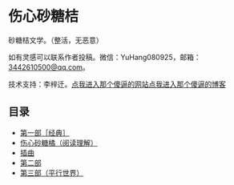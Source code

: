 # 伤心砂糖桔

砂糖桔文学。（整活，无恶意）

如有灵感可以联系作者投稿。微信：YuHang080925，邮箱：3442610500@qq.com。

技术支持：李梓迁。[点我进入那个傻逼的网站](https://liziqian.net)[点我进入那个傻逼的博客](https://blog.liziqian.net)

## 目录

- [第一部［经典］](/chapter1)
- [伤心砂糖橘（阅读理解）](/reading)
- [插曲](/chaqu)
- [第二部](/chapter2)
- [第三部（平行世界）](/chapter3)
